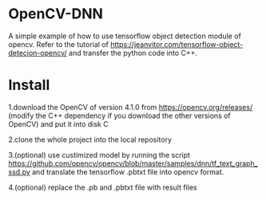 # OpenCV-DNN
A simple example of how to use tensorflow object detection module of opencv.
Refer to the tutorial of https://jeanvitor.com/tensorflow-object-detecion-opencv/
and transfer the python code into C++.

# Install
1.download the OpenCV of version 4.1.0 from https://opencv.org/releases/ (modify the C++ dependency if you download the other versions of OpenCV) and put it into disk C

2.clone the whole project into the local repository

3.(optional) use custimized model by running the script https://github.com/opencv/opencv/blob/master/samples/dnn/tf_text_graph_ssd.py and translate the tensorflow .pbtxt file into opencv format.

4.(optional) replace the .pb and .pbtxt file with result files
